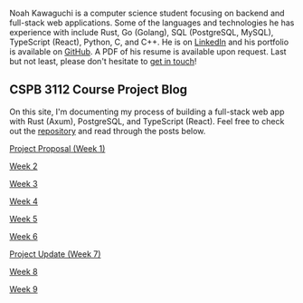 Noah Kawaguchi is a computer science student focusing on backend and full-stack web applications. Some of the languages and technologies he has experience with include Rust, Go (Golang), SQL (PostgreSQL, MySQL), TypeScript (React), Python, C, and C++. He is on [LinkedIn](https://www.linkedin.com/in/noah-kawaguchi/) and his portfolio is available on [GitHub](https://github.com/noahkawaguchi). A PDF of his resume is available upon request. Last but not least, please don't hesitate to [get in touch](https://docs.google.com/forms/d/e/1FAIpQLSfFHoLcax7Hvqmh9VlwYsrv3p_VXMBMT0I6Weaq6w7sfN_dww/viewform)!

## CSPB 3112 Course Project Blog

On this site, I'm documenting my process of building a full-stack web app with Rust (Axum), PostgreSQL, and TypeScript (React). Feel free to check out the [repository](https://github.com/noahkawaguchi/spur) and read through the posts below.

[Project Proposal (Week 1)](project-proposal.md)

[Week 2](project-posts/wk02.md)

[Week 3](project-posts/wk03.md)

[Week 4](project-posts/wk04.md)

[Week 5](project-posts/wk05.md)

[Week 6](project-posts/wk06.md)

[Project Update (Week 7)](project-update.md)

[Week 8](project-posts/wk08.md)

[Week 9](project-posts/wk09.md)
